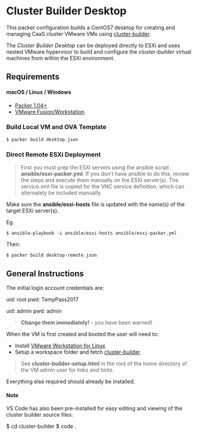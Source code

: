 # Cluster Builder Desktop
This packer configuration builds a CentOS7 desktop for creating and managing CaaS cluster VMware VMs using [cluster-builder](https://github.com:ids/cluster-builder).

The _Cluster Builder Desktop_ can be deployed directly to ESXi and uses nested VMware hypervisor to build and configure the _cluster-builder_ virtual machines from within the ESXi environment.

## Requirements

#### macOS / Linux / Windows

- [Packer 1.04+](https://www.packer.io/downloads.html)
- [VMware Fusion/Workstation](https://my.vmware.com/web/vmware/details?downloadGroup=WKST-1257-LX&productId=524&rPId=17068)

### Build Local VM and OVA Template

    $ packer build desktop.json

### Direct Remote ESXi Deployment
> First you must prep the ESXi servers using the ansible script **ansible/esxi-packer.yml**.  If you don't have ansible to do this, review the steps and execute them manually on the ESXi server(s).  The service.xml file is copied for the VNC service definition, which can alternately be included manually.

Make sure the **ansible/esxi-hosts** file is updated with the name(s) of the target ESXi server(s).

Eg.

    $ ansible-playbook -i ansible/esxi-hosts ansible/esxi-packer.yml


Then:

    $ packer build desktop-remote.json


## General Instructions
The initial login account credentials are:

  uid: root
  pwd: TempPass2017

  uid: admin
  pwd: admin

> **Change them immediately!** - you have been warned!

When the VM is first created and booted the user will need to:

* Install [VMware Workstation for Linux](https://my.vmware.com/web/vmware/details?downloadGroup=WKST-1257-LX&productId=524&rPId=17068) 
* Setup a workspace folder and fetch [cluster-builder](https://github.com:ids/cluster-builder)

> See **cluster-builder-setup.html** in the root of the home directory of the VM admin user for links and hints.

Everything else required should already be installed.

#### Note
VS Code has also been pre-installed for easy editing and viewing of the cluster builder source files:

  $ cd cluster-builder
  $ code .


